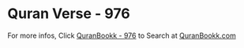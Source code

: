 # Quran Verse - 976 

For more infos, Click [QuranBookk - 976](https://www.quranbookk.com/quran/search?q=976) to Search at [QuranBookk.com](http://quranbookk.com/)
